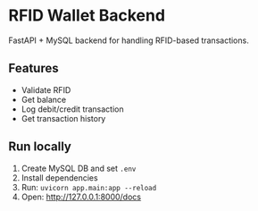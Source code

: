 # RFID Wallet Backend

FastAPI + MySQL backend for handling RFID-based transactions.

## Features
- Validate RFID
- Get balance
- Log debit/credit transaction
- Get transaction history

## Run locally
1. Create MySQL DB and set `.env`
2. Install dependencies
3. Run: `uvicorn app.main:app --reload`
4. Open: http://127.0.0.1:8000/docs
